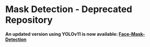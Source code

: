 # Mask Detection - Deprecated Repository

 **An updated version using YOLOv11 is now available: [Face-Mask-Detection](https://github.com/ateebkhan96/Face-Mask-Detection)**


 
